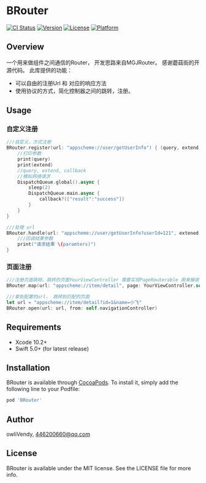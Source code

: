 # BRouter

[![CI Status](https://img.shields.io/travis/owliVendy/BRouter.svg?style=flat)](https://travis-ci.org/owliVendy/BRouter)
[![Version](https://img.shields.io/cocoapods/v/BRouter.svg?style=flat)](https://cocoapods.org/pods/BRouter)
[![License](https://img.shields.io/cocoapods/l/BRouter.svg?style=flat)](https://cocoapods.org/pods/BRouter) 
[![Platform](https://img.shields.io/cocoapods/p/BRouter.svg?style=flat)](https://cocoapods.org/pods/BRouter)


## Overview

一个用来做组件之间通信的Router， 开发思路来自MGJRouter。 感谢蘑菇街的开源代码。 
此库提供的功能： 
- 可以自由的注册Url 和 对应的响应方法
- 使用协议的方式，简化控制器之间的跳转，注册。

## Usage

### 自定义注册

```Swift
///自定义，方式注册
BRouter.register(url: "appscheme://user/getUserInfo") { (query, extend, callback) in
    //打印参数
    print(query)
    print(extend)
    //query, extend, callback
    //模拟网络请求
    DispatchQueue.global().async {
        sleep(2)
        DispatchQueue.main.async {
            callback?(["result":"success"])
        }
    }
}

///处理 url
BRouter.handle(url: "appscheme://user/getUserInfo?userId=121", extened: ["Image":1]) { (paramters) in
    ///回调结果参数
    print("请求结果 \(paramters)")
}
```


### 页面注册

```Swift
///注册页面跳转，跳转的页面YourViewController 需要实现PageRouterable 用来接收参数
BRouter.map(url: "appscheme://item/detail", page: YourViewController.self)

///拿到配置的url， 跳转到匹配的页面
let url = "appscheme://item/detail?id=1&name=小飞"
BRouter.open(url: url, from: self.navigationController)
```

## Requirements

- Xcode 10.2+
- Swift 5.0+ (for latest release)

## Installation
 
BRouter is available through [CocoaPods](https://cocoapods.org). To install
it, simply add the following line to your Podfile:

```ruby
pod 'BRouter'
```

## Author

owliVendy, 446200660@qq.com

## License

BRouter is available under the MIT license. See the LICENSE file for more info.
